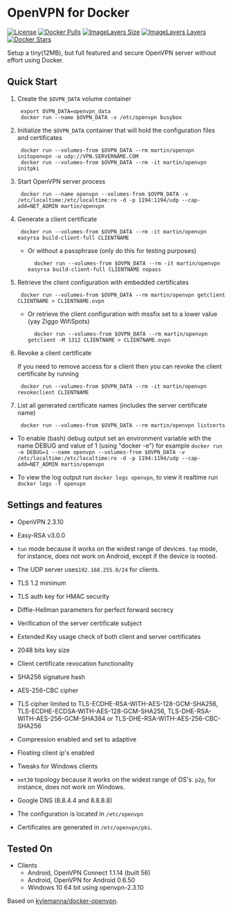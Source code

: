 # OpenVPN for Docker

[![License](https://img.shields.io/badge/license-MIT-blue.svg)](https://raw.githubusercontent.com/chadoe/docker-openvpn/master/LICENSE)
[![Docker Pulls](https://img.shields.io/docker/pulls/martin/openvpn.svg)](https://hub.docker.com/r/martin/openvpn/)
[![ImageLayers Size](https://img.shields.io/imagelayers/image-size/martin/openvpn/latest.svg)](https://hub.docker.com/r/martin/openvpn/)
[![ImageLayers Layers](https://img.shields.io/imagelayers/layers/martin/openvpn/latest.svg)](https://hub.docker.com/r/martin/openvpn/)
[![Docker Stars](https://img.shields.io/docker/stars/martin/openvpn.svg)](https://hub.docker.com/r/martin/openvpn/)


Setup a tiny(12MB), but full featured and secure OpenVPN server without effort using Docker.

## Quick Start

1. Create the `$OVPN_DATA` volume container 

        export OVPN_DATA=openvpn_data
        docker run --name $OVPN_DATA -v /etc/openvpn busybox

2. Initialize the `$OVPN_DATA` container that will hold the configuration files and certificates

        docker run --volumes-from $OVPN_DATA --rm martin/openvpn initopenvpn -u udp://VPN.SERVERNAME.COM
        docker run --volumes-from $OVPN_DATA --rm -it martin/openvpn initpki

3. Start OpenVPN server process

        docker run --name openvpn --volumes-from $OVPN_DATA -v /etc/localtime:/etc/localtime:ro -d -p 1194:1194/udp --cap-add=NET_ADMIN martin/openvpn

4. Generate a client certificate

        docker run --volumes-from $OVPN_DATA --rm -it martin/openvpn easyrsa build-client-full CLIENTNAME

    - Or without a passphrase (only do this for testing purposes)

            docker run --volumes-from $OVPN_DATA --rm -it martin/openvpn easyrsa build-client-full CLIENTNAME nopass

5. Retrieve the client configuration with embedded certificates

        docker run --volumes-from $OVPN_DATA --rm martin/openvpn getclient CLIENTNAME > CLIENTNAME.ovpn

    - Or retrieve the client configuration with mssfix set to a lower value (yay Ziggo WifiSpots)

            docker run --volumes-from $OVPN_DATA --rm martin/openvpn getclient -M 1312 CLIENTNAME > CLIENTNAME.ovpn

6. Revoke a client certificate
		
    If you need to remove access for a client then you can revoke the client certificate by running

        docker run --volumes-from $OVPN_DATA --rm -it martin/openvpn revokeclient CLIENTNAME

7. List all generated certificate names (includes the server certificate name)

        docker run --volumes-from $OVPN_DATA --rm martin/openvpn listcerts

* To enable (bash) debug output set an environment variable with the name DEBUG and value of 1 (using "docker -e")
        for example `docker run -e DEBUG=1 --name openvpn --volumes-from $OVPN_DATA -v /etc/localtime:/etc/localtime:ro -d -p 1194:1194/udp --cap-add=NET_ADMIN martin/openvpn`

* To view the log output run `docker logs openvpn`, to view it realtime run `docker logs -f openvpn`

## Settings and features
* OpenVPN 2.3.10
* Easy-RSA v3.0.0
* `tun` mode because it works on the widest range of devices. `tap` mode, for instance, does not work on Android, except if the device is rooted.
* The UDP server uses`192.168.255.0/24` for clients.
* TLS 1.2 minimum
* TLS auth key for HMAC security
* Diffie-Hellman parameters for perfect forward secrecy
* Verification of the server certificate subject
* Extended Key usage check of both client and server certificates
* 2048 bits key size
* Client certificate revocation functionality
* SHA256 signature hash
* AES-256-CBC cipher
* TLS cipher limited to TLS-ECDHE-RSA-WITH-AES-128-GCM-SHA256, TLS-ECDHE-ECDSA-WITH-AES-128-GCM-SHA256, TLS-DHE-RSA-WITH-AES-256-GCM-SHA384 or TLS-DHE-RSA-WITH-AES-256-CBC-SHA256
* Compression enabled and set to adaptive
* Floating client ip's enabled
* Tweaks for Windows clients
* `net30` topology because it works on the widest range of OS's. `p2p`, for instance, does not work on Windows.
* Google DNS (8.8.4.4 and 8.8.8.8)

* The configuration is located in `/etc/openvpn`
* Certificates are generated in `/etc/openvpn/pki`.


## Tested On

* Clients
  * Android, OpenVPN Connect 1.1.14 (built 56)
  * Android, OpenVPN for Android 0.6.50
  * Windows 10 64 bit using openvpn-2.3.10


Based on [kylemanna/docker-openvpn](https://github.com/kylemanna/docker-openvpn).
